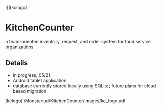 ![][kclogo]
# KitchenCounter
a team-oriented inventory, request, and order system for food service organizations



## Details
- in progress; 05/21
- Android tablet application
- database currently stored locally using SQLite; future plans for cloud-based migration

[kclogo] /Monsterlud/KitchenCounter/images/kc_logo.pdf


